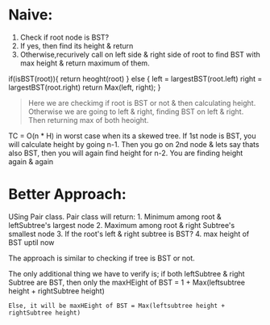 # Naive:

1. Check if root node is BST?
2. If yes, then find its height & return
3. Otherwise,recurively call on left side & right side of root to find BST with max height & return maximum of them.

if(isBST(root)){
    return heoght(root)
}
else {
    left = largestBST(root.left)
    right = largestBST(root.right)
    return Max(left, right);
}

> Here we are checkimg if root is BST or not & then calculating height. Otherwise we are going to left & right, finding BST on left & right. Then returning max of both heoight.

TC = O(n * H) in worst case when its a skewed tree. If 1st node is BST, you will calculate height by going n-1. Then you go on 2nd node & lets say thats also BST, then you will again find height for n-2. You are finding height again & again

# Better Approach:

USing Pair class. Pair class will return:
    1. Minimum among root & leftSubtree's largest node
    2. Maximum among root & right Subtree's smallest node
    3. If the root's left & right subtree is BST?
    4. max height of BST uptil now

The approach is similar to checking if tree is BST or not.

The only additional thing we have to verify is; if both leftSubtree & right Subtree are BST, then only the 
    maxHEight of BST = 1 + Max(leftsubtree height + rightSubtree height)

    Else, it will be maxHEight of BST = Max(leftsubtree height + rightSubtree height)